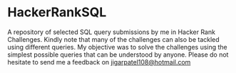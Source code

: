 # HackerRankSQL
A repository of selected SQL query submissions by me in Hacker Rank Challenges.
Kindly note that many of the challenges can also be tackled using different queries.
My objective was to solve the challenges using the simplest possible queries that can be understood by anyone.
Please do not hesitate to send me a feedback on jigarpatel108@hotmail.com
